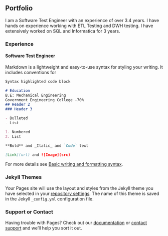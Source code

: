 ## Portfolio

I am a Software Test Engineer with an experience of over 3.4 years. I have hands on experience working with ETL Testing and DWH testing. I have extensively worked on SQL and Informatica for 3 years.

### Experience

#### Software Test Engineer

Markdown is a lightweight and easy-to-use syntax for styling your writing. It includes conventions for

```markdown
Syntax highlighted code block

# Education
B.E: Mechanical Engineering
Government Engineering College -70%
## Header 2
### Header 3

- Bulleted
- List

1. Numbered
2. List

**Bold** and _Italic_ and `Code` text

[Link](url) and ![Image](src)
```

For more details see [Basic writing and formatting syntax](https://docs.github.com/en/github/writing-on-github/getting-started-with-writing-and-formatting-on-github/basic-writing-and-formatting-syntax).

### Jekyll Themes

Your Pages site will use the layout and styles from the Jekyll theme you have selected in your [repository settings](https://github.com/Prabhu2806/prabhu2806.github.io/settings/pages). The name of this theme is saved in the Jekyll `_config.yml` configuration file.

### Support or Contact

Having trouble with Pages? Check out our [documentation](https://docs.github.com/categories/github-pages-basics/) or [contact support](https://support.github.com/contact) and we’ll help you sort it out.
